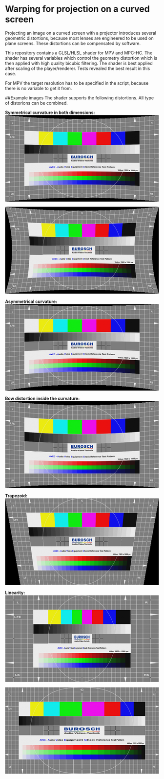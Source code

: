 # Warping for projection on a curved screen
Projecting an image on a curved screen with a projector introduces several geometric distortions, because most lenses are engineered to be used on plane screens. These distortions can be compensated by software.

This repository contains a GLSL/HLSL shader for MPV and MPC-HC. The shader has several variables which control the geometry distortion which is then applied with high quality bicubic filtering. The shader is best applied after scaling of the player/renderer. Tests revealed the best result in this case.

For MPV the target resolution has to be specified in the script, because there is no variable to get it from.

##Example images
The shader supports the following distortions. All type of distorions can be combined.

**Symmetrical curvature in both dimensions:**
![Alt text](example_hor_sym.png)

![Alt text](example_hor_vert_sym.png)

**Asymmetrical curvature:**
![Alt text](example_hor_asym.png)

**Bow distortion inside the curvature:**
![Alt text](example_hor_bow.png)

**Trapezoid:**
![Alt text](exmple_trapezoid.png)

**Linearity:**
![Alt text](example_linearity.png)

![Alt text](example_linearity2.png)
